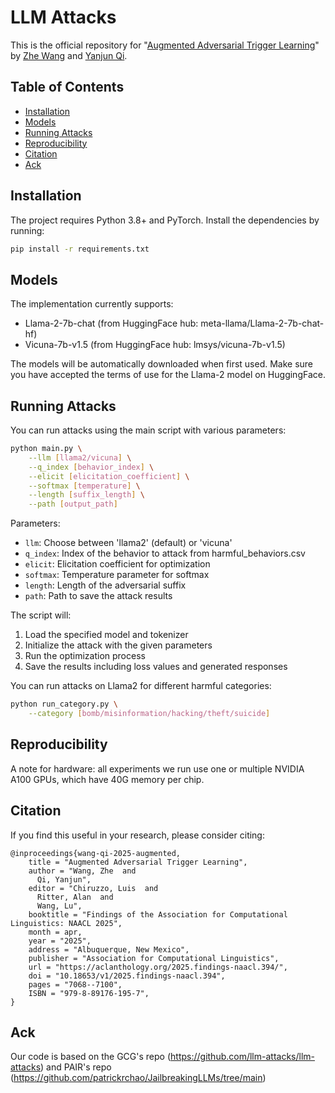 # LLM Attacks


This is the official repository for "[Augmented Adversarial Trigger Learning](https://arxiv.org/abs/2503.12339)" by [Zhe Wang](https://scholar.google.com/citations?user=fqNkQjgAAAAJ&hl=en) and [Yanjun Qi](https://qiyanjun.github.io/Homepage/).


## Table of Contents

- [Installation](#installation)
- [Models](#models)
- [Running Attacks](#running-attacks)
- [Reproducibility](#reproducibility)
- [Citation](#citation)
- [Ack](#Ack)

## Installation

The project requires Python 3.8+ and PyTorch. Install the dependencies by running:

```bash
pip install -r requirements.txt
```

## Models

The implementation currently supports:
- Llama-2-7b-chat (from HuggingFace hub: meta-llama/Llama-2-7b-chat-hf)
- Vicuna-7b-v1.5 (from HuggingFace hub: lmsys/vicuna-7b-v1.5)

The models will be automatically downloaded when first used. Make sure you have accepted the terms of use for the Llama-2 model on HuggingFace.

## Running Attacks

You can run attacks using the main script with various parameters:

```bash
python main.py \
    --llm [llama2/vicuna] \
    --q_index [behavior_index] \
    --elicit [elicitation_coefficient] \
    --softmax [temperature] \
    --length [suffix_length] \
    --path [output_path]
```

Parameters:
- `llm`: Choose between 'llama2' (default) or 'vicuna'
- `q_index`: Index of the behavior to attack from harmful_behaviors.csv
- `elicit`: Elicitation coefficient for optimization
- `softmax`: Temperature parameter for softmax
- `length`: Length of the adversarial suffix
- `path`: Path to save the attack results

The script will:
1. Load the specified model and tokenizer
2. Initialize the attack with the given parameters
3. Run the optimization process
4. Save the results including loss values and generated responses

You can run attacks on Llama2 for different harmful categories:

```bash
python run_category.py \
    --category [bomb/misinformation/hacking/theft/suicide]
```

## Reproducibility

A note for hardware: all experiments we run use one or multiple NVIDIA A100 GPUs, which have 40G memory per chip. 


## Citation
If you find this useful in your research, please consider citing:

```
@inproceedings{wang-qi-2025-augmented,
    title = "Augmented Adversarial Trigger Learning",
    author = "Wang, Zhe  and
      Qi, Yanjun",
    editor = "Chiruzzo, Luis  and
      Ritter, Alan  and
      Wang, Lu",
    booktitle = "Findings of the Association for Computational Linguistics: NAACL 2025",
    month = apr,
    year = "2025",
    address = "Albuquerque, New Mexico",
    publisher = "Association for Computational Linguistics",
    url = "https://aclanthology.org/2025.findings-naacl.394/",
    doi = "10.18653/v1/2025.findings-naacl.394",
    pages = "7068--7100",
    ISBN = "979-8-89176-195-7",
}
``` 

## Ack
Our code is based on the GCG's repo (https://github.com/llm-attacks/llm-attacks) and PAIR's repo (https://github.com/patrickrchao/JailbreakingLLMs/tree/main)